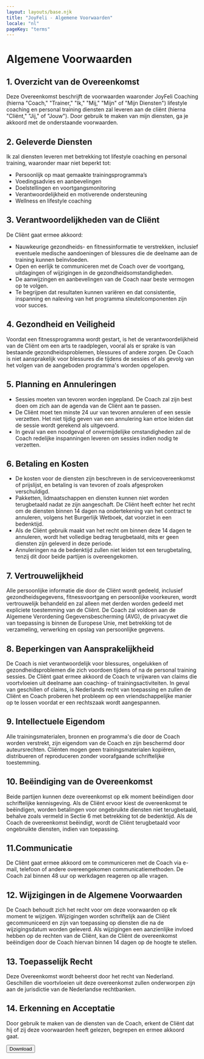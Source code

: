 ```yaml
---
layout: layouts/base.njk
title: "JoyFeli - Algemene Voorwaarden"
locale: "nl"
pageKey: "terms"
---
```


<div class="container mt-custom mb-5">
    <h1 class="text-center mb-4">Algemene Voorwaarden</h1>
    <section class="mb-4">
        <h2>1. Overzicht van de Overeenkomst</h2>
        <p>Deze Overeenkomst beschrijft de voorwaarden waaronder JoyFeli Coaching (hierna "Coach," "Trainer," "Ik," "Mij," "Mijn" of "Mijn Diensten") lifestyle coaching en personal training diensten zal leveren aan de cliënt (hierna "Cliënt," "Jij," of "Jouw"). Door gebruik te maken van mijn diensten, ga je akkoord met de onderstaande voorwaarden.</p>
    </section>
    <section class="mb-4">
        <h2>2. Geleverde Diensten</h2>
        <p>Ik zal diensten leveren met betrekking tot lifestyle coaching en personal training, waaronder maar niet beperkt tot:</p>
        <ul>
            <li>Persoonlijk op maat gemaakte trainingsprogramma’s</li>
            <li>Voedingsadvies en aanbevelingen</li>
            <li>Doelstellingen en voortgangsmonitoring</li>
            <li>Verantwoordelijkheid en motiverende ondersteuning</li>
            <li>Wellness en lifestyle coaching</li>
        </ul>
    </section>
    <section class="mb-4">
        <h2>3. Verantwoordelijkheden van de Cliënt</h2>
        <p>De Cliënt gaat ermee akkoord:</p>
        <ul>
            <li>Nauwkeurige gezondheids- en fitnessinformatie te verstrekken, inclusief eventuele medische aandoeningen of blessures die de deelname aan de training kunnen beïnvloeden.</li>
            <li>Open en eerlijk te communiceren met de Coach over de voortgang, uitdagingen of wijzigingen in de gezondheidsomstandigheden.</li>
            <li>De aanwijzingen en aanbevelingen van de Coach naar beste vermogen op te volgen.</li>
            <li>Te begrijpen dat resultaten kunnen variëren en dat consistentie, inspanning en naleving van het programma sleutelcomponenten zijn voor succes.</li>
        </ul>
    </section>
    <section class="mb-4">
        <h2>4. Gezondheid en Veiligheid</h2>
        <p>Voordat een fitnessprogramma wordt gestart, is het de verantwoordelijkheid van de Cliënt om een arts te raadplegen, vooral als er sprake is van bestaande gezondheidsproblemen, blessures of andere zorgen. De Coach is niet aansprakelijk voor blessures die tijdens de sessies of als gevolg van het volgen van de aangeboden programma's worden opgelopen.</p>
    </section>
    <section class="mb-4">
        <h2>5. Planning en Annuleringen</h2>
        <ul>
            <li>Sessies moeten van tevoren worden ingepland. De Coach zal zijn best doen om zich aan de agenda van de Cliënt aan te passen.</li>
            <li>De Cliënt moet ten minste 24 uur van tevoren annuleren of een sessie verzetten. Het niet tijdig geven van een annulering kan ertoe leiden dat de sessie wordt gerekend als uitgevoerd.</li>
            <li>In geval van een noodgeval of onvermijdelijke omstandigheden zal de Coach redelijke inspanningen leveren om sessies indien nodig te verzetten.</li>
        </ul>
    </section>
    <section class="mb-4">
        <h2>6. Betaling en Kosten</h2>
        <ul>
            <li>De kosten voor de diensten zijn beschreven in de serviceovereenkomst of prijslijst, en betaling is van tevoren of zoals afgesproken verschuldigd.</li>
            <li>Pakketten, lidmaatschappen en diensten kunnen niet worden terugbetaald nadat ze zijn aangeschaft. De Cliënt heeft echter het recht om de diensten binnen 14 dagen na ondertekening van het contract te annuleren, volgens het Burgerlijk Wetboek, dat voorziet in een bedenktijd.</li>
            <li>Als de Cliënt gebruik maakt van het recht om binnen deze 14 dagen te annuleren, wordt het volledige bedrag terugbetaald, mits er geen diensten zijn geleverd in deze periode.</li>
            <li>Annuleringen na de bedenktijd zullen niet leiden tot een terugbetaling, tenzij dit door beide partijen is overeengekomen.</li>
        </ul>
    </section>
    <section class="mb-4">
        <h2>7. Vertrouwelijkheid</h2>
        <p>Alle persoonlijke informatie die door de Cliënt wordt gedeeld, inclusief gezondheidsgegevens, fitnessvoortgang en persoonlijke voorkeuren, wordt vertrouwelijk behandeld en zal alleen met derden worden gedeeld met expliciete toestemming van de Cliënt. De Coach zal voldoen aan de Algemene Verordening Gegevensbescherming (AVG), de privacywet die van toepassing is binnen de Europese Unie, met betrekking tot de verzameling, verwerking en opslag van persoonlijke gegevens.</p>
    </section>
    <section class="mb-4">
        <h2>8. Beperkingen van Aansprakelijkheid</h2>
        <p>De Coach is niet verantwoordelijk voor blessures, ongelukken of gezondheidsproblemen die zich voordoen tijdens of na de personal training sessies. De Cliënt gaat ermee akkoord de Coach te vrijwaren van claims die voortvloeien uit deelname aan coaching- of trainingsactiviteiten. In geval van geschillen of claims, is Nederlands recht van toepassing en zullen de Cliënt en Coach proberen het probleem op een vriendschappelijke manier op te lossen voordat er een rechtszaak wordt aangespannen.</p>
    </section>
    <section class="mb-4">
        <h2>9. Intellectuele Eigendom</h2>
        <p>Alle trainingsmaterialen, bronnen en programma's die door de Coach worden verstrekt, zijn eigendom van de Coach en zijn beschermd door auteursrechten. Cliënten mogen geen trainingsmaterialen kopiëren, distribueren of reproduceren zonder voorafgaande schriftelijke toestemming.</p>
    </section>
    <section class="mb-4">
        <h2>10. Beëindiging van de Overeenkomst</h2>
        <p>Beide partijen kunnen deze overeenkomst op elk moment beëindigen door schriftelijke kennisgeving. Als de Cliënt ervoor kiest de overeenkomst te beëindigen, worden betalingen voor ongebruikte diensten niet terugbetaald, behalve zoals vermeld in Sectie 6 met betrekking tot de bedenktijd. Als de Coach de overeenkomst beëindigt, wordt de Cliënt terugbetaald voor ongebruikte diensten, indien van toepassing.</p>
    </section>
    <section class="mb-4">
        <h2>11.Communicatie</h2>
        <p>De Cliënt gaat ermee akkoord om te communiceren met de Coach via e-mail, telefoon of andere overeengekomen communicatiemethoden. De Coach zal binnen 48 uur op werkdagen reageren op alle vragen.</p>
    </section>
    <section class="mb-4">
        <h2>12. Wijzigingen in de Algemene Voorwaarden</h2>
        <p>De Coach behoudt zich het recht voor om deze voorwaarden op elk moment te wijzigen. Wijzigingen worden schriftelijk aan de Cliënt gecommuniceerd en zijn van toepassing op diensten die na de wijzigingsdatum worden geleverd. Als wijzigingen een aanzienlijke invloed hebben op de rechten van de Cliënt, kan de Cliënt de overeenkomst beëindigen door de Coach hiervan binnen 14 dagen op de hoogte te stellen.</p>
    </section>
    <section class="mb-4">
        <h2>13. Toepasselijk Recht</h2>
        <p>Deze Overeenkomst wordt beheerst door het recht van Nederland. Geschillen die voortvloeien uit deze overeenkomst zullen onderworpen zijn aan de jurisdictie van de Nederlandse rechtbanken.</p>
    </section>
    <section class="mb-4">
        <h2>14. Erkenning en Acceptatie</h2>
        <p>Door gebruik te maken van de diensten van de Coach, erkent de Cliënt dat hij of zij deze voorwaarden heeft gelezen, begrepen en ermee akkoord gaat.</p>
    </section>
    <a href="/static/algemene-voorwaarden.pdf">
        <button class="btn custom-btn">Download</button>
    </a>
</div>